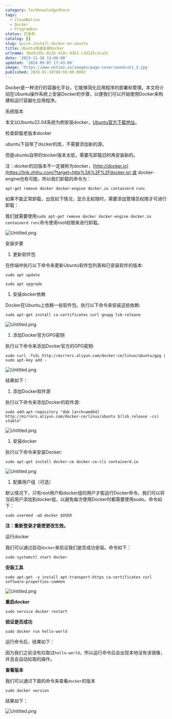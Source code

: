 ```yaml
---
category: TechKnowledgeShare
tags:
  - CloudNative
  - Docker
  - ProgramEnv
status: 已发布
catalog: []
slug: quick-install-docker-on-ubuntu
title: Ubuntu快速安装Docker
urlname: 3bd3cd5c-012b-418c-93b1-c3d325c3ca3c
date: '2023-11-18 13:06:00'
updated: '2024-09-07 17:43:00'
image: 'https://www.notion.so/images/page-cover/woodcuts_3.jpg'
published: 2020-01-18T08:00:00.000Z
---
```


Docker是一种流行的容器化平台，它能够简化应用程序的部署和管理。本文将介绍在Ubuntu操作系统上安装Docker的步骤，以便我们可以开始使用Docker来构建和运行容器化应用程序。


系统版本


本文以Ubuntu22.04系统为例安装docker，[Ubuntu官方下载地址](https://link.zhihu.com/?target=https%3A%2F%2Fubuntu.com%2Fdownload)。


检查卸载老版本docker


ubuntu下自带了docker的库，不需要添加新的源。


但是ubuntu自带的docker版本太低，需要先卸载旧的再安装新的。


注：docker的旧版本不一定被称为docker，[http://docker.io](https://link.zhihu.com/?target=http%3A%2F%2Fdocker.io) 或 docker-engine也有可能，所以我们卸载的命令为：


`apt-get remove docker docker-engine docker.io containerd runc`


如果不能正常卸载，出现如下情况，显示无权限时，需要添加管理员权限才可进行卸载：


我们就需要使用`sudo apt-get remove docker docker-engine docker.io containerd runc`命令使用root权限来进行卸载。


![Untitled.png](https://prod-files-secure.s3.us-west-2.amazonaws.com/5d24fe63-e567-4804-86f9-9fdc62e13082/39952d0f-7851-4550-b715-72a33876c773/Untitled.png?X-Amz-Algorithm=AWS4-HMAC-SHA256&X-Amz-Content-Sha256=UNSIGNED-PAYLOAD&X-Amz-Credential=ASIAZI2LB466SV4IDPAL%2F20250311%2Fus-west-2%2Fs3%2Faws4_request&X-Amz-Date=20250311T213246Z&X-Amz-Expires=3600&X-Amz-Security-Token=IQoJb3JpZ2luX2VjEGUaCXVzLXdlc3QtMiJGMEQCIG%2B1BpadwIW9hdYzteSRWq2hMGLniTeXgeJZ9sNfUfV2AiBg4bJVDCEpiFameQGJLAwYsElqOXNZBRJ4AV%2F90RRplSqIBAiu%2F%2F%2F%2F%2F%2F%2F%2F%2F%2F8BEAAaDDYzNzQyMzE4MzgwNSIM3znoOrtVXJbKgCVuKtwDAGckENBGAuyg1V3iOz%2B1tFrLVmBi7AbUnALwIosRI7xoK2gvLACPa0jbw5jj%2BFwP5Qjx%2Fopc9b6ndnj6u9c%2F5ABA%2BYd7cufuk4aPLIThG08JaP4KrvZIGatRftlYc4t63%2BzXImroIRj705TXI3i2Aw9wNfUhqVaaSRDwnr3tqNK8cy10LEysPEuoH7L44lUjSaH4w%2Btbt7secQASH4%2FxxiwUb2icvJ8FwoHBYdeOMrlVHCYBK3KdnJ9JpYo9cZzZv9inb4cNUMmZQrPe%2BrZ2R4JR2JQIdIVW%2FT2UrkSICB240ZbRAeNrT%2FLMCeUGhDx27xrTL0YiKyHdV9K0I4JEk%2F5Y7PvNB8miJZoxTEqR5HxHPiarm02e2sayNEgTMKX2pcSMbfJAwupHUKUMUAOr6iNmvlbscMvXgl9XXtrA0ShylwDSvxxvjJ8YSlTIyKq%2F1TWhU2lOrpHAellWYBzbomTIVp3w5Jp02HjMZRjhCKCNQHx2FINvqn0lVwKFw3ZMQgbZi7g%2Bnd7AtQ3et46WkT3lK9FzGctZfzW3rzbq4IKWO86VGXDi8GXYx%2B1dn8Qf0lmk1BRgsF2AnSngJPdV2v7IBcP6HyL8xHPGbwQzTRZ0KrVeJTm%2BdmwSg5sw1tDCvgY6pgGKsr24zt9o%2BGE31eCn9PnFmQPcGkd2lGtFgPVmhFwMlgw0U%2BPhMDj43vK3K1xag%2FtoTYQ18RTUoGyhrBIu3kL0XWZzL8kK5mfprVBRbafN79EbH9BLNcOY7gqBvfeEuZHek7lDIBxaFUuqw3%2BnkBSMNkXCZwbjiOboX5CZGnx3lyjhJBH0DL2qr8QkNGySJA6cUtaz6auhwTF%2Bf95uVlVeZ1BymdUm&X-Amz-Signature=dd1a2906b2a1478e8cc35a12d6b71e0edda15ac6c6fe7c54e7499e746a3cd921&X-Amz-SignedHeaders=host&x-id=GetObject)


安装步骤

1. 更新软件包

在终端中执行以下命令来更新Ubuntu软件包列表和已安装软件的版本:


`sudo apt update`


`sudo apt upgrade`

1. 安装docker依赖

Docker在Ubuntu上依赖一些软件包。执行以下命令来安装这些依赖:


`sudo apt-get install ca-certificates curl gnupg lsb-release`


![Untitled.png](https://prod-files-secure.s3.us-west-2.amazonaws.com/5d24fe63-e567-4804-86f9-9fdc62e13082/b5a549a8-6621-4824-a151-93e8b0592f14/Untitled.png?X-Amz-Algorithm=AWS4-HMAC-SHA256&X-Amz-Content-Sha256=UNSIGNED-PAYLOAD&X-Amz-Credential=ASIAZI2LB466SV4IDPAL%2F20250311%2Fus-west-2%2Fs3%2Faws4_request&X-Amz-Date=20250311T213246Z&X-Amz-Expires=3600&X-Amz-Security-Token=IQoJb3JpZ2luX2VjEGUaCXVzLXdlc3QtMiJGMEQCIG%2B1BpadwIW9hdYzteSRWq2hMGLniTeXgeJZ9sNfUfV2AiBg4bJVDCEpiFameQGJLAwYsElqOXNZBRJ4AV%2F90RRplSqIBAiu%2F%2F%2F%2F%2F%2F%2F%2F%2F%2F8BEAAaDDYzNzQyMzE4MzgwNSIM3znoOrtVXJbKgCVuKtwDAGckENBGAuyg1V3iOz%2B1tFrLVmBi7AbUnALwIosRI7xoK2gvLACPa0jbw5jj%2BFwP5Qjx%2Fopc9b6ndnj6u9c%2F5ABA%2BYd7cufuk4aPLIThG08JaP4KrvZIGatRftlYc4t63%2BzXImroIRj705TXI3i2Aw9wNfUhqVaaSRDwnr3tqNK8cy10LEysPEuoH7L44lUjSaH4w%2Btbt7secQASH4%2FxxiwUb2icvJ8FwoHBYdeOMrlVHCYBK3KdnJ9JpYo9cZzZv9inb4cNUMmZQrPe%2BrZ2R4JR2JQIdIVW%2FT2UrkSICB240ZbRAeNrT%2FLMCeUGhDx27xrTL0YiKyHdV9K0I4JEk%2F5Y7PvNB8miJZoxTEqR5HxHPiarm02e2sayNEgTMKX2pcSMbfJAwupHUKUMUAOr6iNmvlbscMvXgl9XXtrA0ShylwDSvxxvjJ8YSlTIyKq%2F1TWhU2lOrpHAellWYBzbomTIVp3w5Jp02HjMZRjhCKCNQHx2FINvqn0lVwKFw3ZMQgbZi7g%2Bnd7AtQ3et46WkT3lK9FzGctZfzW3rzbq4IKWO86VGXDi8GXYx%2B1dn8Qf0lmk1BRgsF2AnSngJPdV2v7IBcP6HyL8xHPGbwQzTRZ0KrVeJTm%2BdmwSg5sw1tDCvgY6pgGKsr24zt9o%2BGE31eCn9PnFmQPcGkd2lGtFgPVmhFwMlgw0U%2BPhMDj43vK3K1xag%2FtoTYQ18RTUoGyhrBIu3kL0XWZzL8kK5mfprVBRbafN79EbH9BLNcOY7gqBvfeEuZHek7lDIBxaFUuqw3%2BnkBSMNkXCZwbjiOboX5CZGnx3lyjhJBH0DL2qr8QkNGySJA6cUtaz6auhwTF%2Bf95uVlVeZ1BymdUm&X-Amz-Signature=e1342e8c98d9fbe01b90a1f1b4587fda76027ba7c4349533630d80b22f35ae63&X-Amz-SignedHeaders=host&x-id=GetObject)

1. 添加Docker官方GPG密钥

执行以下命令来添加Docker官方的GPG密钥:


`sudo curl -fsSL http://mirrors.aliyun.com/docker-ce/linux/ubuntu/gpg | sudo apt-key add -`


![Untitled.png](https://prod-files-secure.s3.us-west-2.amazonaws.com/5d24fe63-e567-4804-86f9-9fdc62e13082/98014b5e-f5b7-4b16-804e-ab6917971bd3/Untitled.png?X-Amz-Algorithm=AWS4-HMAC-SHA256&X-Amz-Content-Sha256=UNSIGNED-PAYLOAD&X-Amz-Credential=ASIAZI2LB466SV4IDPAL%2F20250311%2Fus-west-2%2Fs3%2Faws4_request&X-Amz-Date=20250311T213246Z&X-Amz-Expires=3600&X-Amz-Security-Token=IQoJb3JpZ2luX2VjEGUaCXVzLXdlc3QtMiJGMEQCIG%2B1BpadwIW9hdYzteSRWq2hMGLniTeXgeJZ9sNfUfV2AiBg4bJVDCEpiFameQGJLAwYsElqOXNZBRJ4AV%2F90RRplSqIBAiu%2F%2F%2F%2F%2F%2F%2F%2F%2F%2F8BEAAaDDYzNzQyMzE4MzgwNSIM3znoOrtVXJbKgCVuKtwDAGckENBGAuyg1V3iOz%2B1tFrLVmBi7AbUnALwIosRI7xoK2gvLACPa0jbw5jj%2BFwP5Qjx%2Fopc9b6ndnj6u9c%2F5ABA%2BYd7cufuk4aPLIThG08JaP4KrvZIGatRftlYc4t63%2BzXImroIRj705TXI3i2Aw9wNfUhqVaaSRDwnr3tqNK8cy10LEysPEuoH7L44lUjSaH4w%2Btbt7secQASH4%2FxxiwUb2icvJ8FwoHBYdeOMrlVHCYBK3KdnJ9JpYo9cZzZv9inb4cNUMmZQrPe%2BrZ2R4JR2JQIdIVW%2FT2UrkSICB240ZbRAeNrT%2FLMCeUGhDx27xrTL0YiKyHdV9K0I4JEk%2F5Y7PvNB8miJZoxTEqR5HxHPiarm02e2sayNEgTMKX2pcSMbfJAwupHUKUMUAOr6iNmvlbscMvXgl9XXtrA0ShylwDSvxxvjJ8YSlTIyKq%2F1TWhU2lOrpHAellWYBzbomTIVp3w5Jp02HjMZRjhCKCNQHx2FINvqn0lVwKFw3ZMQgbZi7g%2Bnd7AtQ3et46WkT3lK9FzGctZfzW3rzbq4IKWO86VGXDi8GXYx%2B1dn8Qf0lmk1BRgsF2AnSngJPdV2v7IBcP6HyL8xHPGbwQzTRZ0KrVeJTm%2BdmwSg5sw1tDCvgY6pgGKsr24zt9o%2BGE31eCn9PnFmQPcGkd2lGtFgPVmhFwMlgw0U%2BPhMDj43vK3K1xag%2FtoTYQ18RTUoGyhrBIu3kL0XWZzL8kK5mfprVBRbafN79EbH9BLNcOY7gqBvfeEuZHek7lDIBxaFUuqw3%2BnkBSMNkXCZwbjiOboX5CZGnx3lyjhJBH0DL2qr8QkNGySJA6cUtaz6auhwTF%2Bf95uVlVeZ1BymdUm&X-Amz-Signature=876aed85becc6e66117607294382e89cd18bdbdb4d73d138fa7083565565250e&X-Amz-SignedHeaders=host&x-id=GetObject)


结果如下：

1. 添加Docker软件源

执行以下命令来添加Docker的软件源:


`sudo add-apt-repository "deb [arch=amd64] http://mirrors.aliyun.com/docker-ce/linux/ubuntu $(lsb_release -cs) stable"`


![Untitled.png](https://prod-files-secure.s3.us-west-2.amazonaws.com/5d24fe63-e567-4804-86f9-9fdc62e13082/7fc5bdbe-9d4c-48b8-ba03-3309380f47ba/Untitled.png?X-Amz-Algorithm=AWS4-HMAC-SHA256&X-Amz-Content-Sha256=UNSIGNED-PAYLOAD&X-Amz-Credential=ASIAZI2LB466SV4IDPAL%2F20250311%2Fus-west-2%2Fs3%2Faws4_request&X-Amz-Date=20250311T213246Z&X-Amz-Expires=3600&X-Amz-Security-Token=IQoJb3JpZ2luX2VjEGUaCXVzLXdlc3QtMiJGMEQCIG%2B1BpadwIW9hdYzteSRWq2hMGLniTeXgeJZ9sNfUfV2AiBg4bJVDCEpiFameQGJLAwYsElqOXNZBRJ4AV%2F90RRplSqIBAiu%2F%2F%2F%2F%2F%2F%2F%2F%2F%2F8BEAAaDDYzNzQyMzE4MzgwNSIM3znoOrtVXJbKgCVuKtwDAGckENBGAuyg1V3iOz%2B1tFrLVmBi7AbUnALwIosRI7xoK2gvLACPa0jbw5jj%2BFwP5Qjx%2Fopc9b6ndnj6u9c%2F5ABA%2BYd7cufuk4aPLIThG08JaP4KrvZIGatRftlYc4t63%2BzXImroIRj705TXI3i2Aw9wNfUhqVaaSRDwnr3tqNK8cy10LEysPEuoH7L44lUjSaH4w%2Btbt7secQASH4%2FxxiwUb2icvJ8FwoHBYdeOMrlVHCYBK3KdnJ9JpYo9cZzZv9inb4cNUMmZQrPe%2BrZ2R4JR2JQIdIVW%2FT2UrkSICB240ZbRAeNrT%2FLMCeUGhDx27xrTL0YiKyHdV9K0I4JEk%2F5Y7PvNB8miJZoxTEqR5HxHPiarm02e2sayNEgTMKX2pcSMbfJAwupHUKUMUAOr6iNmvlbscMvXgl9XXtrA0ShylwDSvxxvjJ8YSlTIyKq%2F1TWhU2lOrpHAellWYBzbomTIVp3w5Jp02HjMZRjhCKCNQHx2FINvqn0lVwKFw3ZMQgbZi7g%2Bnd7AtQ3et46WkT3lK9FzGctZfzW3rzbq4IKWO86VGXDi8GXYx%2B1dn8Qf0lmk1BRgsF2AnSngJPdV2v7IBcP6HyL8xHPGbwQzTRZ0KrVeJTm%2BdmwSg5sw1tDCvgY6pgGKsr24zt9o%2BGE31eCn9PnFmQPcGkd2lGtFgPVmhFwMlgw0U%2BPhMDj43vK3K1xag%2FtoTYQ18RTUoGyhrBIu3kL0XWZzL8kK5mfprVBRbafN79EbH9BLNcOY7gqBvfeEuZHek7lDIBxaFUuqw3%2BnkBSMNkXCZwbjiOboX5CZGnx3lyjhJBH0DL2qr8QkNGySJA6cUtaz6auhwTF%2Bf95uVlVeZ1BymdUm&X-Amz-Signature=5c1c2b780fb8c49efa437d910a64c69804fd4588144f05be3c69adaeaeee71a4&X-Amz-SignedHeaders=host&x-id=GetObject)

1. 安装docker

执行以下命令来安装Docker:


`sudo apt-get install docker-ce docker-ce-cli containerd.io`


![Untitled.png](https://prod-files-secure.s3.us-west-2.amazonaws.com/5d24fe63-e567-4804-86f9-9fdc62e13082/d5ede442-ffc5-49c3-a76a-76559a797244/Untitled.png?X-Amz-Algorithm=AWS4-HMAC-SHA256&X-Amz-Content-Sha256=UNSIGNED-PAYLOAD&X-Amz-Credential=ASIAZI2LB466SV4IDPAL%2F20250311%2Fus-west-2%2Fs3%2Faws4_request&X-Amz-Date=20250311T213246Z&X-Amz-Expires=3600&X-Amz-Security-Token=IQoJb3JpZ2luX2VjEGUaCXVzLXdlc3QtMiJGMEQCIG%2B1BpadwIW9hdYzteSRWq2hMGLniTeXgeJZ9sNfUfV2AiBg4bJVDCEpiFameQGJLAwYsElqOXNZBRJ4AV%2F90RRplSqIBAiu%2F%2F%2F%2F%2F%2F%2F%2F%2F%2F8BEAAaDDYzNzQyMzE4MzgwNSIM3znoOrtVXJbKgCVuKtwDAGckENBGAuyg1V3iOz%2B1tFrLVmBi7AbUnALwIosRI7xoK2gvLACPa0jbw5jj%2BFwP5Qjx%2Fopc9b6ndnj6u9c%2F5ABA%2BYd7cufuk4aPLIThG08JaP4KrvZIGatRftlYc4t63%2BzXImroIRj705TXI3i2Aw9wNfUhqVaaSRDwnr3tqNK8cy10LEysPEuoH7L44lUjSaH4w%2Btbt7secQASH4%2FxxiwUb2icvJ8FwoHBYdeOMrlVHCYBK3KdnJ9JpYo9cZzZv9inb4cNUMmZQrPe%2BrZ2R4JR2JQIdIVW%2FT2UrkSICB240ZbRAeNrT%2FLMCeUGhDx27xrTL0YiKyHdV9K0I4JEk%2F5Y7PvNB8miJZoxTEqR5HxHPiarm02e2sayNEgTMKX2pcSMbfJAwupHUKUMUAOr6iNmvlbscMvXgl9XXtrA0ShylwDSvxxvjJ8YSlTIyKq%2F1TWhU2lOrpHAellWYBzbomTIVp3w5Jp02HjMZRjhCKCNQHx2FINvqn0lVwKFw3ZMQgbZi7g%2Bnd7AtQ3et46WkT3lK9FzGctZfzW3rzbq4IKWO86VGXDi8GXYx%2B1dn8Qf0lmk1BRgsF2AnSngJPdV2v7IBcP6HyL8xHPGbwQzTRZ0KrVeJTm%2BdmwSg5sw1tDCvgY6pgGKsr24zt9o%2BGE31eCn9PnFmQPcGkd2lGtFgPVmhFwMlgw0U%2BPhMDj43vK3K1xag%2FtoTYQ18RTUoGyhrBIu3kL0XWZzL8kK5mfprVBRbafN79EbH9BLNcOY7gqBvfeEuZHek7lDIBxaFUuqw3%2BnkBSMNkXCZwbjiOboX5CZGnx3lyjhJBH0DL2qr8QkNGySJA6cUtaz6auhwTF%2Bf95uVlVeZ1BymdUm&X-Amz-Signature=1a12888e98245725fce7d4dcad411eb9f1c6b667addf3369d442d30d81cd34b5&X-Amz-SignedHeaders=host&x-id=GetObject)

1. 配置用户组（可选）

默认情况下，只有root用户和docker组的用户才能运行Docker命令。我们可以将当前用户添加到docker组，以避免每次使用Docker时都需要使用sudo。命令如下：


`sudo usermod -aG docker $USER`


**注：重新登录才能使更改生效。**


运行docker


我们可以通过启动`docker`来验证我们是否成功安装。命令如下：


`sudo systemctl start docker`


**安装工具**


`sudo apt-get -y install apt-transport-https ca-certificates curl software-properties-common`


![Untitled.png](https://prod-files-secure.s3.us-west-2.amazonaws.com/5d24fe63-e567-4804-86f9-9fdc62e13082/0c3615c1-94db-46f5-9743-68bb221a9964/Untitled.png?X-Amz-Algorithm=AWS4-HMAC-SHA256&X-Amz-Content-Sha256=UNSIGNED-PAYLOAD&X-Amz-Credential=ASIAZI2LB466SV4IDPAL%2F20250311%2Fus-west-2%2Fs3%2Faws4_request&X-Amz-Date=20250311T213246Z&X-Amz-Expires=3600&X-Amz-Security-Token=IQoJb3JpZ2luX2VjEGUaCXVzLXdlc3QtMiJGMEQCIG%2B1BpadwIW9hdYzteSRWq2hMGLniTeXgeJZ9sNfUfV2AiBg4bJVDCEpiFameQGJLAwYsElqOXNZBRJ4AV%2F90RRplSqIBAiu%2F%2F%2F%2F%2F%2F%2F%2F%2F%2F8BEAAaDDYzNzQyMzE4MzgwNSIM3znoOrtVXJbKgCVuKtwDAGckENBGAuyg1V3iOz%2B1tFrLVmBi7AbUnALwIosRI7xoK2gvLACPa0jbw5jj%2BFwP5Qjx%2Fopc9b6ndnj6u9c%2F5ABA%2BYd7cufuk4aPLIThG08JaP4KrvZIGatRftlYc4t63%2BzXImroIRj705TXI3i2Aw9wNfUhqVaaSRDwnr3tqNK8cy10LEysPEuoH7L44lUjSaH4w%2Btbt7secQASH4%2FxxiwUb2icvJ8FwoHBYdeOMrlVHCYBK3KdnJ9JpYo9cZzZv9inb4cNUMmZQrPe%2BrZ2R4JR2JQIdIVW%2FT2UrkSICB240ZbRAeNrT%2FLMCeUGhDx27xrTL0YiKyHdV9K0I4JEk%2F5Y7PvNB8miJZoxTEqR5HxHPiarm02e2sayNEgTMKX2pcSMbfJAwupHUKUMUAOr6iNmvlbscMvXgl9XXtrA0ShylwDSvxxvjJ8YSlTIyKq%2F1TWhU2lOrpHAellWYBzbomTIVp3w5Jp02HjMZRjhCKCNQHx2FINvqn0lVwKFw3ZMQgbZi7g%2Bnd7AtQ3et46WkT3lK9FzGctZfzW3rzbq4IKWO86VGXDi8GXYx%2B1dn8Qf0lmk1BRgsF2AnSngJPdV2v7IBcP6HyL8xHPGbwQzTRZ0KrVeJTm%2BdmwSg5sw1tDCvgY6pgGKsr24zt9o%2BGE31eCn9PnFmQPcGkd2lGtFgPVmhFwMlgw0U%2BPhMDj43vK3K1xag%2FtoTYQ18RTUoGyhrBIu3kL0XWZzL8kK5mfprVBRbafN79EbH9BLNcOY7gqBvfeEuZHek7lDIBxaFUuqw3%2BnkBSMNkXCZwbjiOboX5CZGnx3lyjhJBH0DL2qr8QkNGySJA6cUtaz6auhwTF%2Bf95uVlVeZ1BymdUm&X-Amz-Signature=ad836c03bf8e2f5be96d76de1358cadb5c8fd5bf56cb0f6f595a258b2c83e96c&X-Amz-SignedHeaders=host&x-id=GetObject)


**重启docker**


`sudo service docker restart`


**验证是否成功**


`sudo docker run hello-world`


运行命令后，结果如下：


因为我们之前没有拉取过`hello-world`，所以运行命令后会出现本地没有该镜像，并且会自动拉取的操作。


**查看版本**


我们可以通过下面的命令来查看`docker`的版本


`sudo docker version`


结果如下：


![Untitled.png](https://prod-files-secure.s3.us-west-2.amazonaws.com/5d24fe63-e567-4804-86f9-9fdc62e13082/efdb509a-3c1e-41a3-91ee-a1bd88793688/Untitled.png?X-Amz-Algorithm=AWS4-HMAC-SHA256&X-Amz-Content-Sha256=UNSIGNED-PAYLOAD&X-Amz-Credential=ASIAZI2LB466SV4IDPAL%2F20250311%2Fus-west-2%2Fs3%2Faws4_request&X-Amz-Date=20250311T213246Z&X-Amz-Expires=3600&X-Amz-Security-Token=IQoJb3JpZ2luX2VjEGUaCXVzLXdlc3QtMiJGMEQCIG%2B1BpadwIW9hdYzteSRWq2hMGLniTeXgeJZ9sNfUfV2AiBg4bJVDCEpiFameQGJLAwYsElqOXNZBRJ4AV%2F90RRplSqIBAiu%2F%2F%2F%2F%2F%2F%2F%2F%2F%2F8BEAAaDDYzNzQyMzE4MzgwNSIM3znoOrtVXJbKgCVuKtwDAGckENBGAuyg1V3iOz%2B1tFrLVmBi7AbUnALwIosRI7xoK2gvLACPa0jbw5jj%2BFwP5Qjx%2Fopc9b6ndnj6u9c%2F5ABA%2BYd7cufuk4aPLIThG08JaP4KrvZIGatRftlYc4t63%2BzXImroIRj705TXI3i2Aw9wNfUhqVaaSRDwnr3tqNK8cy10LEysPEuoH7L44lUjSaH4w%2Btbt7secQASH4%2FxxiwUb2icvJ8FwoHBYdeOMrlVHCYBK3KdnJ9JpYo9cZzZv9inb4cNUMmZQrPe%2BrZ2R4JR2JQIdIVW%2FT2UrkSICB240ZbRAeNrT%2FLMCeUGhDx27xrTL0YiKyHdV9K0I4JEk%2F5Y7PvNB8miJZoxTEqR5HxHPiarm02e2sayNEgTMKX2pcSMbfJAwupHUKUMUAOr6iNmvlbscMvXgl9XXtrA0ShylwDSvxxvjJ8YSlTIyKq%2F1TWhU2lOrpHAellWYBzbomTIVp3w5Jp02HjMZRjhCKCNQHx2FINvqn0lVwKFw3ZMQgbZi7g%2Bnd7AtQ3et46WkT3lK9FzGctZfzW3rzbq4IKWO86VGXDi8GXYx%2B1dn8Qf0lmk1BRgsF2AnSngJPdV2v7IBcP6HyL8xHPGbwQzTRZ0KrVeJTm%2BdmwSg5sw1tDCvgY6pgGKsr24zt9o%2BGE31eCn9PnFmQPcGkd2lGtFgPVmhFwMlgw0U%2BPhMDj43vK3K1xag%2FtoTYQ18RTUoGyhrBIu3kL0XWZzL8kK5mfprVBRbafN79EbH9BLNcOY7gqBvfeEuZHek7lDIBxaFUuqw3%2BnkBSMNkXCZwbjiOboX5CZGnx3lyjhJBH0DL2qr8QkNGySJA6cUtaz6auhwTF%2Bf95uVlVeZ1BymdUm&X-Amz-Signature=c67c7e5ecb281617ecd802a15e7a44989e3f82554b363653f8f5312ccb7f895c&X-Amz-SignedHeaders=host&x-id=GetObject)

